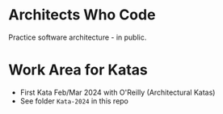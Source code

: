 # Architects Who Code

Practice software architecture - in public.

# Work Area for Katas
- First Kata Feb/Mar 2024 with O'Reilly (Architectural Katas)
- See folder `Kata-2024` in this repo
